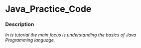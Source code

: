 # Java_Practice_Code

### Description 
_In is tutorial the main focus is understanding the basics of Java Programming language._





